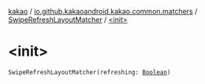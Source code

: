 [kakao](../../index.md) / [io.github.kakaoandroid.kakao.common.matchers](../index.md) / [SwipeRefreshLayoutMatcher](index.md) / [&lt;init&gt;](./-init-.md)

# &lt;init&gt;

`SwipeRefreshLayoutMatcher(refreshing: `[`Boolean`](https://kotlinlang.org/api/latest/jvm/stdlib/kotlin/-boolean/index.html)`)`